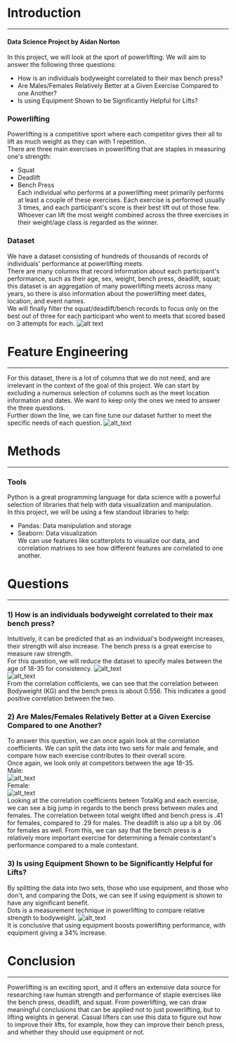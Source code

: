 # Introduction
***
#### Data Science Project by Aidan Norton <br>
In this project, we will look at the sport of powerlifting. We will aim to answer the following three questions: <br>
- How is an individuals bodyweight correlated to their max bench press?
- Are Males/Females Relatively Better at a Given Exercise Compared to one Another?
- Is using Equipment Shown to be Significantly Helpful for Lifts?
### Powerlifting

Powerlifting is a competitive sport where each competitor gives their all to lift as much weight as they can with 1 repetition. <br>
There are three main exercises in powerlifting that are staples in measuring one's strength:
- Squat
- Deadlift
- Bench Press <br>
Each individual who performs at a powerlifting meet primarily performs at least a couple of these exercises. Each exercise is performed usually 3 times, and each participant's score is their best lift out of those few. <br> Whoever can lift the most weight combined across the three exercises in their weight/age class is regarded as the winner. <br>
### Dataset
We have a dataset consisting of hundreds of thousands of records of individuals' performance at powerlifting meets. <br>
There are many columns that record information about each participant's performance, such as their age, sex, weight, bench press, deadlift, squat; this dataset is an aggregation of many powerlifting meets across many years, so there is also information about the powerlifting meet dates, location, and event names. <br>
We will finally filter the squat/deadlift/bench records to focus only on the best out of three for each participant who went to meets that scored based on 3 attempts for each.
![alt text](https://github.com/nortona1atwit/DATASCIENCE-PROJECT/blob/main/graph/df_hea2.png?raw=true)
# Feature Engineering
***
<tab>For this dataset, there is a lot of columns that we do not need, and are irrelevant in the context of the goal of this project. We can start by excluding a numerous selection of columns such as the meet location information and dates. We want to keep only the ones we need to answer the three questions. <br>
Further down the line, we can fine tune our dataset further to meet the specific needs of each question.
![alt_text](https://github.com/nortona1atwit/DATASCIENCE-PROJECT/blob/main/graph/df_head.png?raw=true)
# Methods
***
### Tools
Python is a great programming language for data science with a powerful selection of libraries that help with data visualization and manipulation. <br>
In this project, we will be using a few standout libraries to help:
- Pandas: Data manipulation and storage
- Seaborn: Data visualization <br>
We can use features like scatterplots to visualize our data, and correlation matrixes to see how different features are correlated to one another.
# Questions
***
### 1) How is an individuals bodyweight correlated to their max bench press?
Intuitively, it can be predicted that as an individual's bodyweight increases, their strength will also increase. The bench press is a great exercise to measure raw strength. <br>
For this question, we will reduce the dataset to specify males between the age of 18-35 for consistency.
![alt_text](https://github.com/nortona1atwit/DATASCIENCE-PROJECT/blob/main/graph/benchpress_Scatterplot.png?raw=true) <br>
![alt_text](https://github.com/nortona1atwit/DATASCIENCE-PROJECT/blob/main/graph/q1_corr.png?raw=true) <br>
From the correlation cofficients, we can see that the correlation between Bodyweight (KG) and the bench press is about 0.556. This indicates a good positive correlation between the two. 
### 2) Are Males/Females Relatively Better at a Given Exercise Compared to one Another?
To answer this question, we can once again look at the correlation coefficients. We can split the data into two sets for male and female, and compare how each exercise contributes to their overall score. <br>
Once again, we look only at competitors between the age 18-35. <br>
Male: <br>
![alt_text](https://github.com/nortona1atwit/DATASCIENCE-PROJECT/blob/main/graph/q2_male.png?raw=true) <br>
Female: <br>
![alt_text](https://github.com/nortona1atwit/DATASCIENCE-PROJECT/blob/main/graph/q2_female.png?raw=true) <br>
Looking at the correlation coefficients beteen TotalKg and each exercise, we can see a big jump in regards to the bench press between males and females. The correlation between total weight lifted and bench press is .41 for females, compared to .29 for males. The deadlift is also up a bit by .06 for females as well. From this, we can say that the bench press is a relatively more important exercise for determining a female contestant's performance compared to a male contestant.
### 3) Is using Equipment Shown to be Significantly Helpful for Lifts?
By splitting the data into two sets, those who use equipment, and those who don't, and comparing the Dots, we can see if using equipment is shown to have any significant benefit. <br>
Dots is a measurement technique in powerlifting to compare relative strength to bodyweight.
![alt_text](https://github.com/nortona1atwit/DATASCIENCE-PROJECT/blob/main/graph/dots.png?raw=true) <br>
It is conclusive that using equipment boosts powerlifting performance, with equipment giving a 34% increase.
# Conclusion
***
Powerlifting is an exciting sport, and it offers an extensive data source for researching raw human strength and performance of staple exercises like the bench press, deadlift, and squat. From powerlifting, we can draw meaningful conclusions that can be applied not to just powerlifting, but to lifting weights in general. Casual lifters can use this data to figure out how to improve their lifts, for example, how they can improve their bench press, and whether they should use equipment or not.

